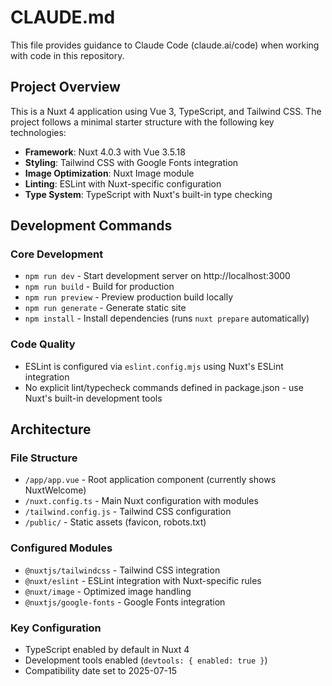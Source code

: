 # CLAUDE.md

This file provides guidance to Claude Code (claude.ai/code) when working with code in this repository.

## Project Overview

This is a Nuxt 4 application using Vue 3, TypeScript, and Tailwind CSS. The project follows a minimal starter structure with the following key technologies:

- **Framework**: Nuxt 4.0.3 with Vue 3.5.18
- **Styling**: Tailwind CSS with Google Fonts integration
- **Image Optimization**: Nuxt Image module
- **Linting**: ESLint with Nuxt-specific configuration
- **Type System**: TypeScript with Nuxt's built-in type checking

## Development Commands

### Core Development
- `npm run dev` - Start development server on http://localhost:3000
- `npm run build` - Build for production
- `npm run preview` - Preview production build locally
- `npm run generate` - Generate static site
- `npm install` - Install dependencies (runs `nuxt prepare` automatically)

### Code Quality
- ESLint is configured via `eslint.config.mjs` using Nuxt's ESLint integration
- No explicit lint/typecheck commands defined in package.json - use Nuxt's built-in development tools

## Architecture

### File Structure
- `/app/app.vue` - Root application component (currently shows NuxtWelcome)
- `/nuxt.config.ts` - Main Nuxt configuration with modules
- `/tailwind.config.js` - Tailwind CSS configuration
- `/public/` - Static assets (favicon, robots.txt)

### Configured Modules
- `@nuxtjs/tailwindcss` - Tailwind CSS integration
- `@nuxt/eslint` - ESLint integration with Nuxt-specific rules
- `@nuxt/image` - Optimized image handling
- `@nuxtjs/google-fonts` - Google Fonts integration

### Key Configuration
- TypeScript enabled by default in Nuxt 4
- Development tools enabled (`devtools: { enabled: true }`)
- Compatibility date set to 2025-07-15